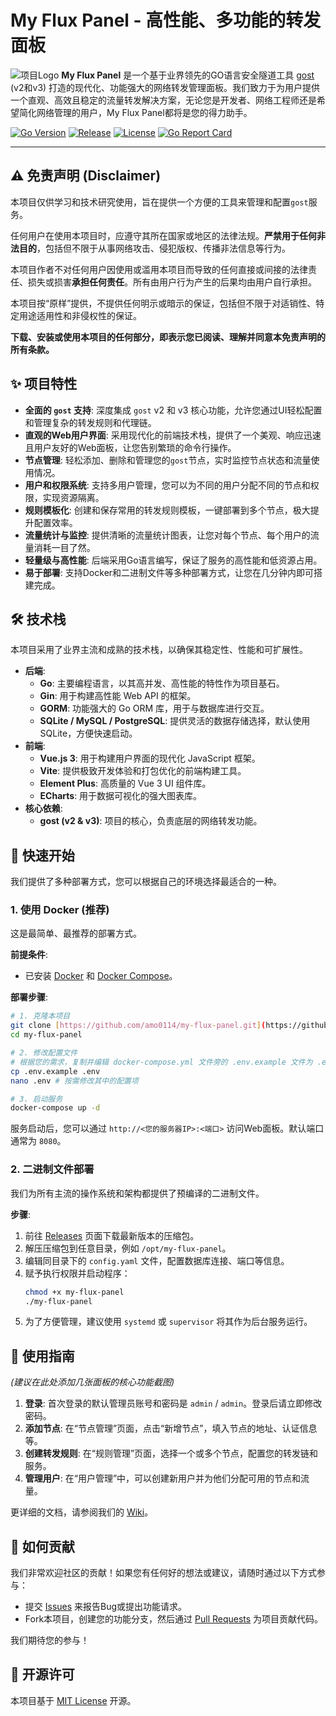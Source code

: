 # My Flux Panel - 高性能、多功能的转发面板

![项目Logo](https://z1.ax1x.com/2023/11/22/piC026e.png) **My Flux Panel** 是一个基于业界领先的GO语言安全隧道工具 [gost](https://gost.run/) (v2和v3) 打造的现代化、功能强大的网络转发管理面板。我们致力于为用户提供一个直观、高效且稳定的流量转发解决方案，无论您是开发者、网络工程师还是希望简化网络管理的用户，My Flux Panel都将是您的得力助手。

[![Go Version](https://img.shields.io/github/go-mod/go-version/amo0114/my-flux-panel)](https://golang.org/)
[![Release](https://img.shields.io/github/v/release/amo0114/my-flux-panel)](https://github.com/amo0114/my-flux-panel/releases)
[![License](https://img.shields.io/github/license/amo0114/my-flux-panel)](https://github.com/amo0114/my-flux-panel/blob/main/LICENSE)
[![Go Report Card](https://goreportcard.com/badge/github.com/amo0114/my-flux-panel)](https://goreportcard.com/report/github.com/amo0114/my-flux-panel)

---
## ⚠️ 免责声明 (Disclaimer)

本项目仅供学习和技术研究使用，旨在提供一个方便的工具来管理和配置`gost`服务。

任何用户在使用本项目时，应遵守其所在国家或地区的法律法规。**严禁用于任何非法目的**，包括但不限于从事网络攻击、侵犯版权、传播非法信息等行为。

本项目作者不对任何用户因使用或滥用本项目而导致的任何直接或间接的法律责任、损失或损害**承担任何责任**。所有由用户行为产生的后果均由用户自行承担。

本项目按“原样”提供，不提供任何明示或暗示的保证，包括但不限于对适销性、特定用途适用性和非侵权性的保证。

**下载、安装或使用本项目的任何部分，即表示您已阅读、理解并同意本免责声明的所有条款。**

## ✨ 项目特性

* **全面的 `gost` 支持**: 深度集成 `gost` v2 和 v3 核心功能，允许您通过UI轻松配置和管理复杂的转发规则和代理链。
* **直观的Web用户界面**: 采用现代化的前端技术栈，提供了一个美观、响应迅速且用户友好的Web面板，让您告别繁琐的命令行操作。
* **节点管理**: 轻松添加、删除和管理您的`gost`节点，实时监控节点状态和流量使用情况。
* **用户和权限系统**: 支持多用户管理，您可以为不同的用户分配不同的节点和权限，实现资源隔离。
* **规则模板化**: 创建和保存常用的转发规则模板，一键部署到多个节点，极大提升配置效率。
* **流量统计与监控**: 提供清晰的流量统计图表，让您对每个节点、每个用户的流量消耗一目了然。
* **轻量级与高性能**: 后端采用Go语言编写，保证了服务的高性能和低资源占用。
* **易于部署**: 支持Docker和二进制文件等多种部署方式，让您在几分钟内即可搭建完成。

## 🛠️ 技术栈

本项目采用了业界主流和成熟的技术栈，以确保其稳定性、性能和可扩展性。

* **后端**:
    * **Go**: 主要编程语言，以其高并发、高性能的特性作为项目基石。
    * **Gin**: 用于构建高性能 Web API 的框架。
    * **GORM**: 功能强大的 Go ORM 库，用于与数据库进行交互。
    * **SQLite / MySQL / PostgreSQL**: 提供灵活的数据存储选择，默认使用SQLite，方便快速启动。
* **前端**:
    * **Vue.js 3**: 用于构建用户界面的现代化 JavaScript 框架。
    * **Vite**: 提供极致开发体验和打包优化的前端构建工具。
    * **Element Plus**: 高质量的 Vue 3 UI 组件库。
    * **ECharts**: 用于数据可视化的强大图表库。
* **核心依赖**:
    * **gost (v2 & v3)**: 项目的核心，负责底层的网络转发功能。

## 🚀 快速开始

我们提供了多种部署方式，您可以根据自己的环境选择最适合的一种。

### 1. 使用 Docker (推荐)

这是最简单、最推荐的部署方式。

**前提条件**:
* 已安装 [Docker](https://www.docker.com/) 和 [Docker Compose](https://docs.docker.com/compose/)。

**部署步骤**:

```bash
# 1. 克隆本项目
git clone [https://github.com/amo0114/my-flux-panel.git](https://github.com/amo0114/my-flux-panel.git)
cd my-flux-panel

# 2. 修改配置文件
# 根据您的需求，复制并编辑 docker-compose.yml 文件旁的 .env.example 文件为 .env
cp .env.example .env
nano .env # 按需修改其中的配置项

# 3. 启动服务
docker-compose up -d
```

服务启动后，您可以通过 `http://<您的服务器IP>:<端口>` 访问Web面板。默认端口通常为 `8080`。

### 2. 二进制文件部署

我们为所有主流的操作系统和架构都提供了预编译的二进制文件。

**步骤**:

1.  前往 [Releases](https://github.com/amo0114/my-flux-panel/releases) 页面下载最新版本的压缩包。
2.  解压压缩包到任意目录，例如 `/opt/my-flux-panel`。
3.  编辑同目录下的 `config.yaml` 文件，配置数据库连接、端口等信息。
4.  赋予执行权限并启动程序：
    ```bash
    chmod +x my-flux-panel
    ./my-flux-panel
    ```
5.  为了方便管理，建议使用 `systemd` 或 `supervisor` 将其作为后台服务运行。

## 📖 使用指南

*(建议在此处添加几张面板的核心功能截图)*

1.  **登录**: 首次登录的默认管理员账号和密码是 `admin` / `admin`。登录后请立即修改密码。
2.  **添加节点**: 在“节点管理”页面，点击“新增节点”，填入节点的地址、认证信息等。
3.  **创建转发规则**: 在“规则管理”页面，选择一个或多个节点，配置您的转发链和服务。
4.  **管理用户**: 在“用户管理”中，可以创建新用户并为他们分配可用的节点和流量。

更详细的文档，请参阅我们的 [Wiki](https://github.com/amo0114/my-flux-panel/wiki)。

## 🤝 如何贡献

我们非常欢迎社区的贡献！如果您有任何好的想法或建议，请随时通过以下方式参与：

* 提交 [Issues](https://github.com/amo0114/my-flux-panel/issues) 来报告Bug或提出功能请求。
* Fork本项目，创建您的功能分支，然后通过 [Pull Requests](https://github.com/amo0114/my-flux-panel/pulls) 为项目贡献代码。

我们期待您的参与！

## 📄 开源许可

本项目基于 [MIT License](https://github.com/amo0114/my-flux-panel/blob/main/LICENSE) 开源。